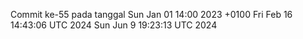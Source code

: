 Commit ke-55 pada tanggal Sun Jan 01 14:00 2023 +0100
Fri Feb 16 14:43:06 UTC 2024
Sun Jun  9 19:23:13 UTC 2024

